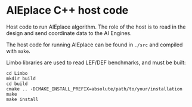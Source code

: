 # AIEplace C++ host code

Host code to run AIEplace algorithm. The role of the host is to read in the design and send coordinate data to the AI Engines.

The host code for running AIEplace can be found in `./src` and compiled with `make`.

Limbo libraries are used to read LEF/DEF benchmarks, and must be built:

    cd Limbo
    mkdir build
    cd build
    cmake .. -DCMAKE_INSTALL_PREFIX=absolute/path/to/your/installation
    make
    make install 